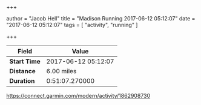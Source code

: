 +++

author = "Jacob Hell"
title = "Madison Running 2017-06-12 05:12:07"
date = "2017-06-12 05:12:07"
tags = [
    "activity", "running"
]

+++

<!--more-->

|Field  |Value  |
|--- | --- |
|**Start Time**|2017-06-12 05:12:07|
|**Distance**|6.00 miles|
|**Duration**|0:51:07.270000|

https://connect.garmin.com/modern/activity/1862908730
